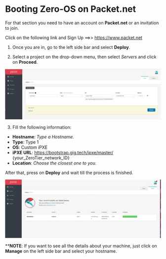 # Booting Zero-OS on Packet.net
For that section you need to have an account on **Packet.net** or an invitation to join.

Click on the following link and Sign Up ==>> https://www.packet.net

1. Once you are in, go to the left side bar and select **Deploy**.

2. Select a project on the drop-down menu, then select *Servers* and click on **Proceed**.

  ![packet1](images/packet1.png)  

3. Fill the following information:
  * **Hostname**: *Type a Hostname.*
  * **Type**: Type 1
  * **OS**: Custom iPXE
  * **iPXE URL**: https://bootstrap.gig.tech/ipxe/master/ {your_ZeroTier_network_ID}
  * **Location**: *Choose the closest one to you.*

  After that, press on **Deploy** and wait till the process is finished.

  ![packet2](images/packet2.png)  

****NOTE**: If you want to see all the details about your machine, just click on **Manage** on the left side bar and select your hostname.

